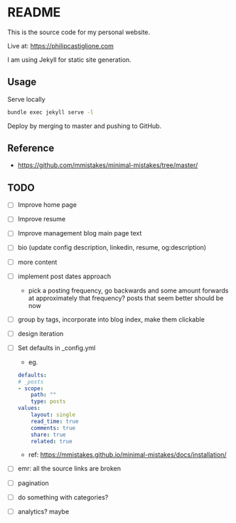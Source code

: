 # README

This is the source code for my personal website.

Live at: https://philipcastiglione.com

I am using Jekyll for static site generation.

## Usage

Serve locally

```sh
bundle exec jekyll serve -l
```

Deploy by merging to master and pushing to GitHub.

## Reference

* https://github.com/mmistakes/minimal-mistakes/tree/master/

## TODO

- [ ] Improve home page

- [ ] Improve resume

- [ ] Improve management blog main page text

- [ ] bio (update config description, linkedin, resume, og:description)

- [ ] more content

- [ ] implement post dates approach
    - pick a posting frequency, go backwards and some amount forwards at approximately that frequency? posts that seem better should be now

- [ ] group by tags, incorporate into blog index, make them clickable 

- [ ] design iteration

- [ ] Set defaults in _config.yml
    - eg.
    ```yaml
    defaults:
    # _posts
    - scope:
        path: ""
        type: posts
    values:
        layout: single
        read_time: true
        comments: true
        share: true
        related: true
    ```
    - ref: https://mmistakes.github.io/minimal-mistakes/docs/installation/

- [ ] emr: all the source links are broken

- [ ] pagination

- [ ] do something with categories?

- [ ] analytics? maybe